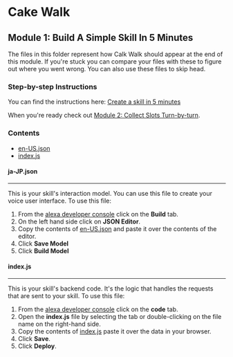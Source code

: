 # Cake Walk

## Module 1: Build A Simple Skill In 5 Minutes

The files in this folder represent how Calk Walk should appear at the end of this module. If you're stuck you can compare your files with these to figure out where you went wrong. You can also use these files to skip head.

### Step-by-step Instructions

You can find the instructions here: [Create a skill in 5 minutes](https://developer.amazon.com/alexa-skills-kit/courses/cake-walk-3)

When you're ready check out [Module 2: Collect Slots Turn-by-turn](../module-2/README.md).

### Contents

*  [en-US.json](./ja-JP.json)
*  [index.js](./index.js)

#### ja-JP.json 
---
This is your skill's interaction model. You can use this file to create your voice user interface. To use this file:

1. From the [alexa developer console](https://developer.amazon.com) click on the **Build** tab.
2. On the left hand side click on **JSON Editor**. 
3. Copy the contents of [en-US.json](./ja-JP.json) and paste it over the contents of the editor.
4. Click **Save Model**
5. Click **Build Model**

#### index.js
---
This is your skill's backend code. It's the logic that handles the requests that are sent to your skill. To use this file:

1. From the [alexa developer console](https://developer.amazon.com) click on the **code** tab.
2. Open the **index.js** file by selecting the tab or double-clicking on the file name on the right-hand side.
3. Copy the contents of [index.js](./index.js) paste it over the data in your browser.
4. Click **Save**.
5. Click **Deploy**.
